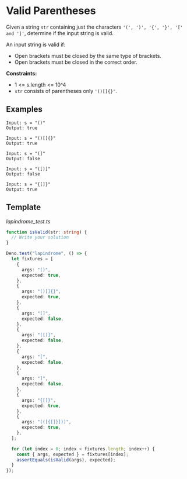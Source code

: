 # Valid Parentheses

Given a string `str` containing just the characters `'(', ')', '{', '}', '[' and ']'`, determine if the input string is valid.

An input string is valid if:

- Open brackets must be closed by the same type of brackets.
- Open brackets must be closed in the correct order.

**Constraints:**

- 1 <= s.length <= 10^4
- `str` consists of parentheses only `'()[]{}'`.

## Examples

```
Input: s = "()"
Output: true

Input: s = "()[]{}"
Output: true

Input: s = "(]"
Output: false

Input: s = "([)]"
Output: false

Input: s = "{[]}"
Output: true
```

## Template

_lapindrome_test.ts_

```ts
function isValid(str: string) {
  // Write your solution
}

Deno.test("lapindrome", () => {
  let fixtures = [
    {
      args: "()",
      expected: true,
    },
    {
      args: "()[]{}",
      expected: true,
    },
    {
      args: "(]",
      expected: false,
    },
    {
      args: "([)]",
      expected: false,
    },
    {
      args: "[",
      expected: false,
    },
    {
      args: "]",
      expected: false,
    },
    {
      args: "{[]}",
      expected: true,
    },
    {
      args: "(([{[]}]))",
      expected: true,
    },
  ];

  for (let index = 0; index < fixtures.length; index++) {
    const { args, expected } = fixtures[index];
    assertEquals(isValid(args), expected);
  }
});
```
